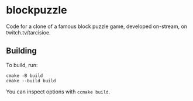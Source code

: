 blockpuzzle
===========

Code for a clone of a famous block puzzle game, developed on-stream, on
twitch.tv/tarcisioe.

Building
--------

To build, run:

```
cmake -B build
cmake --build build
```

You can inspect options with `ccmake build`.

